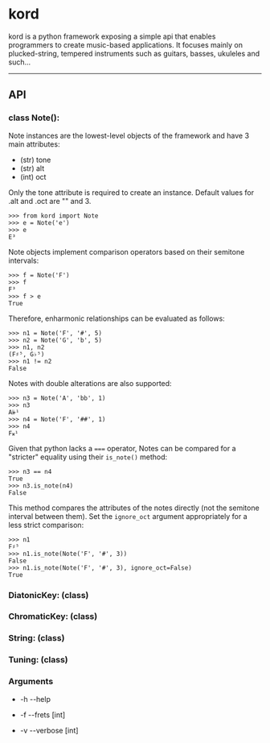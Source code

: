 # kord
kord is a python framework exposing a simple api that enables programmers to create music-based applications. It focuses mainly on plucked-string, tempered instruments such as guitars, basses, ukuleles and such...

<hr/>

## API

### class Note():
Note instances are the lowest-level objects of the framework and have 3 main attributes:

* (str) tone
* (str) alt
* (int) oct

Only the tone attribute is required to create an instance. Default values for .alt and .oct are "" and 3.

```
>>> from kord import Note
>>> e = Note('e')
>>> e
E³
```

Note objects implement comparison operators based on their semitone intervals:

```
>>> f = Note('F')
>>> f 
F³
>>> f > e
True
```

Therefore, enharmonic relationships can be evaluated as follows:

```
>>> n1 = Note('F', '#', 5)
>>> n2 = Note('G', 'b', 5)
>>> n1, n2
(F♯⁵, G♭⁵)
>>> n1 != n2
False
```

Notes with double alterations are also supported:

```
>>> n3 = Note('A', 'bb', 1)
>>> n3
A𝄫¹
>>> n4 = Note('F', '##', 1)
>>> n4
F𝄪¹

```

Given that python lacks a `===` operator, Notes can be compared for a "stricter" equality using their `is_note()` method:

```
>>> n3 == n4
True
>>> n3.is_note(n4)
False
```

This method compares the attributes of the notes directly (not the semitone interval between them). Set the `ignore_oct` argument appropriately for a less strict comparison:

```
>>> n1
F♯⁵
>>> n1.is_note(Note('F', '#', 3))
False
>>> n1.is_note(Note('F', '#', 3), ignore_oct=False)
True
```


### DiatonicKey: (class)
### ChromaticKey: (class)


### String: (class)
### Tuning: (class)


### Arguments

* -h --help  

* -f --frets [int] 
* -v --verbose [int] 

